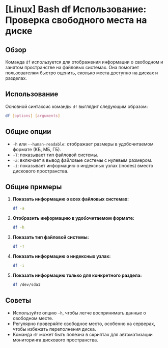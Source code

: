 # [Linux] Bash df Использование: Проверка свободного места на диске

## Обзор
Команда `df` используется для отображения информации о свободном и занятом пространстве на файловых системах. Она помогает пользователям быстро оценить, сколько места доступно на дисках и разделах.

## Использование
Основной синтаксис команды `df` выглядит следующим образом:

```bash
df [options] [arguments]
```

## Общие опции
- `-h` или `--human-readable`: отображает размеры в удобочитаемом формате (КБ, МБ, ГБ).
- `-T`: показывает тип файловой системы.
- `-a`: включает в вывод файловые системы с нулевым размером.
- `-i`: показывает информацию о индексных узлах (inodes) вместо дискового пространства.

## Общие примеры
1. **Показать информацию о всех файловых системах:**
   ```bash
   df -a
   ```

2. **Отобразить информацию в удобочитаемом формате:**
   ```bash
   df -h
   ```

3. **Показать тип файловой системы:**
   ```bash
   df -T
   ```

4. **Показать информацию о индексных узлах:**
   ```bash
   df -i
   ```

5. **Показать информацию только для конкретного раздела:**
   ```bash
   df /dev/sda1
   ```

## Советы
- Используйте опцию `-h`, чтобы легче воспринимать данные о свободном месте.
- Регулярно проверяйте свободное место, особенно на серверах, чтобы избежать переполнения диска.
- Команда `df` может быть полезна в скриптах для автоматизации мониторинга дискового пространства.
